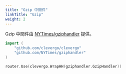 ```yaml
---
title: "Gzip 中間件"
linkTitle: "Gzip"
weight: 2
---
```


Gzip 中間件由 [NYTimes/gziphandler](https://github.com/NYTimes/gziphandler) 提供。

```go
import (
    "github.com/clevergo/clevergo"
    "github.com/NYTimes/gziphandler"
)
```

```go
router.Use(clevergo.WrapHH(gziphandler.GzipHandler))
```
